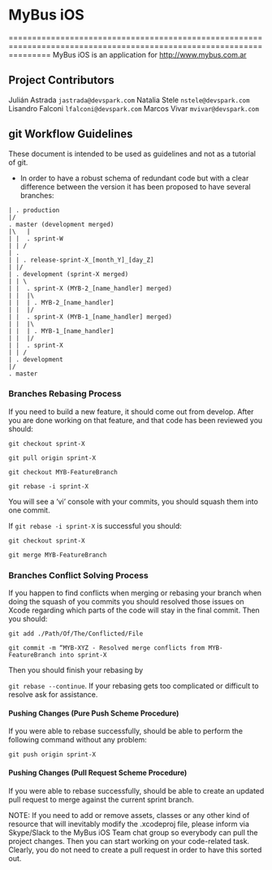 # MyBus iOS
=====================================================================================================================
MyBus iOS is an application for http://www.mybus.com.ar

## Project Contributors
Julián Astrada `jastrada@devspark.com`
Natalia Stele `nstele@devspark.com`
Lisandro Falconi `lfalconi@devspark.com`
Marcos Vivar `mvivar@devspark.com`

## git Workflow Guidelines

These document is intended to be used as guidelines and not as a tutorial of git.

* In order to have a robust schema of redundant code but with a clear difference between the version it has been proposed to have several branches:

```
| . production
|/
. master (development merged)
|\   |
| |  . sprint-W
| | /
| .
| | . release-sprint-X_[month_Y]_[day_Z]
| |/
| . development (sprint-X merged)
| | \
| |  . sprint-X (MYB-2_[name_handler] merged)
| |  |\
| |  | . MYB-2_[name_handler]
| |  |/
| |  . sprint-X (MYB-1_[name_handler] merged)
| |  |\ 
| |  | . MYB-1_[name_handler]
| |  |/
| |  . sprint-X
| | /
| . development
|/ 
. master
```

### Branches Rebasing Process

If you need to build a new feature, it should come out from develop. After you are done working on that feature, and that code has been reviewed you should:

```git checkout sprint-X```

```git pull origin sprint-X```

```git checkout MYB-FeatureBranch```

```git rebase -i sprint-X```

You will see a ‘vi’ console with your commits, you should squash them into one commit.

If ```git rebase -i sprint-X``` is successful you should:

```git checkout sprint-X```

```git merge MYB-FeatureBranch```

### Branches Conflict Solving Process

If you happen to find conflicts when merging or rebasing your branch when doing the squash of you commits you should resolved those issues on Xcode regarding which parts of the code will stay in the final commit.
Then you should:

```git add ./Path/Of/The/Conflicted/File```

```git commit -m “MYB-XYZ - Resolved merge conflicts from MYB-FeatureBranch into sprint-X```

Then you should finish your rebasing by

```git rebase --continue```. If your rebasing gets too complicated or difficult to resolve ask for assistance.

#### Pushing Changes (Pure Push Scheme Procedure)

If you were able to rebase successfully, should be able to perform the following command without any problem:

```git push origin sprint-X```

#### Pushing Changes (Pull Request Scheme Procedure)

If you were able to rebase successfully, should be able to create an updated pull request to merge against the current sprint branch.

NOTE: If you need to add or remove assets, classes or any other kind of resource that will inevitably modify the .xcodeproj file, please inform via Skype/Slack to the MyBus iOS Team chat group so everybody can pull the project changes. Then you can start working on your code-related task. Clearly, you do not need to create a pull request in order to have this sorted out.